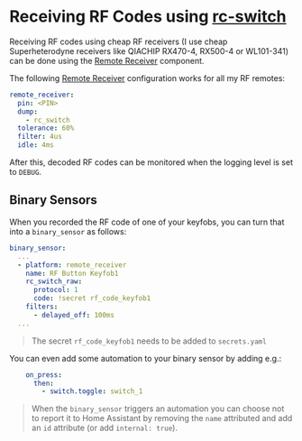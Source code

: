 # Receiving RF Codes using [rc-switch]
Receiving RF codes using cheap RF receivers (I use cheap Superheterodyne receivers like QIACHIP RX470-4, RX500-4 or WL101-341) can be done using the [Remote Receiver] component.

The following [Remote Receiver] configuration works for all my RF remotes:
```yaml
remote_receiver:
  pin: <PIN>
  dump:
    - rc_switch
  tolerance: 60%
  filter: 4us
  idle: 4ms
```
After this, decoded RF codes can be monitored when the logging level is set to `DEBUG`.

## Binary Sensors
When you recorded the RF code of one of your keyfobs, you can turn that into a `binary_sensor` as follows:
```yaml
binary_sensor:
  ...
  - platform: remote_receiver
    name: RF Button Keyfob1
    rc_switch_raw:
      protocol: 1
      code: !secret rf_code_keyfob1
    filters:
      - delayed_off: 100ms
  ...
```
> The secret `rf_code_keyfob1` needs to be added to `secrets.yaml`

You can even add some automation to your binary sensor by adding e.g.:
```yaml
    on_press:
      then:
        - switch.toggle: switch_1
```
> When the `binary_sensor` triggers an automation you can choose not to report it to Home Assistant by removing the `name` attributed and add an `id` attribute (or add `internal: true`).

[rc-switch]: https://github.com/sui77/rc-switch
[Remote Receiver]: https://esphome.io/components/remote_receiver.html
